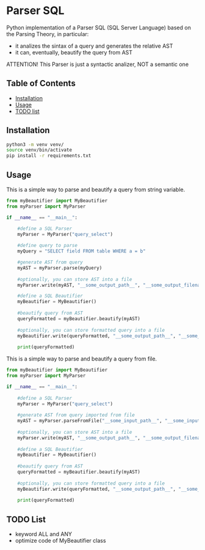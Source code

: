# Parser SQL

Python implementation of a Parser SQL (SQL Server Language) based on the Parsing Theory, in particular: 
- it analizes the sintax of a query and generates the relative AST
- it can, eventually, beautify the query from AST

ATTENTION! This Parser is just a syntactic analizer, NOT a semantic one

## Table of Contents

- [Installation](#installation)
- [Usage](#usage)
- [TODO list](#todo-list)

## Installation

```bash
python3 -m venv venv/
source venv/bin/activate
pip install -r requirements.txt
```

## Usage

This is a simple way to parse and beautify a query from string variable.

```python
from myBeautifier import MyBeautifier
from myParser import MyParser

if __name__ == "__main__":

    #define a SQL Parser
    myParser = MyParser("query_select")
    
    #define query to parse
    myQuery = "SELECT field FROM table WHERE a = b"

    #generate AST from query
    myAST = myParser.parse(myQuery)
    
    #optionally, you can store AST into a file
    myParser.write(myAST, "__some_output_path__", "__some_output_filename__")

    #define a SQL Beautifier
    myBeautifier = MyBeautifier()
    
    #beautify query from AST
    queryFormatted = myBeautifier.beautify(myAST)
    
    #optionally, you can store formatted query into a file
    myBeautifier.write(queryFormatted, "__some_output_path__", "__some_output_filename__")
    
    print(queryFormatted)
```

This is a simple way to parse and beautify a query from file.

```python
from myBeautifier import MyBeautifier
from myParser import MyParser

if __name__ == "__main__":
    
    #define a SQL Parser
    myParser = MyParser("query_select")
    
    #generate AST from query imported from file
    myAST = myParser.parseFromFile("__some_input_path__", "__some_input_filename__")
    
    #optionally, you can store AST into a file
    myParser.write(myAST, "__some_output_path__", "__some_output_filename__")
    
    #define a SQL Beautifier
    myBeautifier = MyBeautifier()
    
    #beautify query from AST
    queryFormatted = myBeautifier.beautify(myAST)
    
    #optionally, you can store formatted query into a file
    myBeautifier.write(queryFormatted, "__some_output_path__", "__some_output_filename__")
    
    print(queryFormatted)
```

## TODO List

- keyword ALL and ANY
- optimize code of MyBeautifier class

